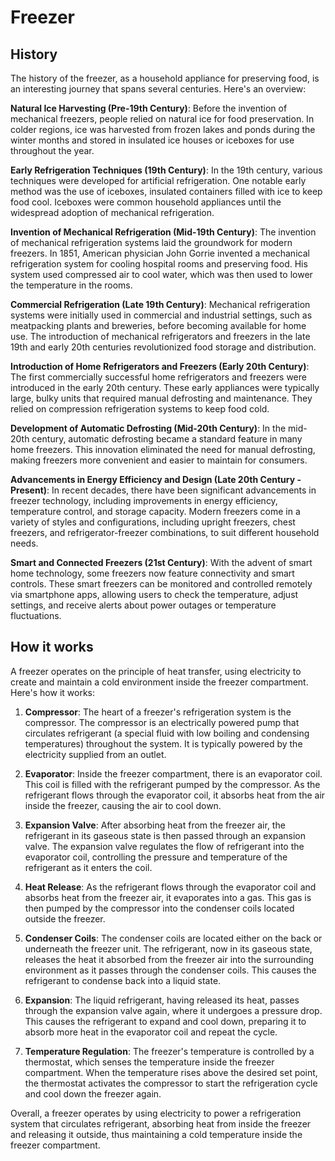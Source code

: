 

# Freezer

## History

The history of the freezer, as a household appliance for preserving food, is an interesting journey that spans several centuries. Here's an overview:

**Natural Ice Harvesting (Pre-19th Century)**: Before the invention of mechanical freezers, people relied on natural ice for food preservation. In colder regions, ice was harvested from frozen lakes and ponds during the winter months and stored in insulated ice houses or iceboxes for use throughout the year.

**Early Refrigeration Techniques (19th Century)**: In the 19th century, various techniques were developed for artificial refrigeration. One notable early method was the use of iceboxes, insulated containers filled with ice to keep food cool. Iceboxes were common household appliances until the widespread adoption of mechanical refrigeration.

**Invention of Mechanical Refrigeration (Mid-19th Century)**: The invention of mechanical refrigeration systems laid the groundwork for modern freezers. In 1851, American physician John Gorrie invented a mechanical refrigeration system for cooling hospital rooms and preserving food. His system used compressed air to cool water, which was then used to lower the temperature in the rooms.

**Commercial Refrigeration (Late 19th Century)**: Mechanical refrigeration systems were initially used in commercial and industrial settings, such as meatpacking plants and breweries, before becoming available for home use. The introduction of mechanical refrigerators and freezers in the late 19th and early 20th centuries revolutionized food storage and distribution.

**Introduction of Home Refrigerators and Freezers (Early 20th Century)**: The first commercially successful home refrigerators and freezers were introduced in the early 20th century. These early appliances were typically large, bulky units that required manual defrosting and maintenance. They relied on compression refrigeration systems to keep food cold.

**Development of Automatic Defrosting (Mid-20th Century)**: In the mid-20th century, automatic defrosting became a standard feature in many home freezers. This innovation eliminated the need for manual defrosting, making freezers more convenient and easier to maintain for consumers.

**Advancements in Energy Efficiency and Design (Late 20th Century - Present)**: In recent decades, there have been significant advancements in freezer technology, including improvements in energy efficiency, temperature control, and storage capacity. Modern freezers come in a variety of styles and configurations, including upright freezers, chest freezers, and refrigerator-freezer combinations, to suit different household needs.

**Smart and Connected Freezers (21st Century)**: With the advent of smart home technology, some freezers now feature connectivity and smart controls. These smart freezers can be monitored and controlled remotely via smartphone apps, allowing users to check the temperature, adjust settings, and receive alerts about power outages or temperature fluctuations.

## How it works

A freezer operates on the principle of heat transfer, using electricity to create and maintain a cold environment inside the freezer compartment. Here's how it works:

1. **Compressor**: The heart of a freezer's refrigeration system is the compressor. The compressor is an electrically powered pump that circulates refrigerant (a special fluid with low boiling and condensing temperatures) throughout the system. It is typically powered by the electricity supplied from an outlet.

2. **Evaporator**: Inside the freezer compartment, there is an evaporator coil. This coil is filled with the refrigerant pumped by the compressor. As the refrigerant flows through the evaporator coil, it absorbs heat from the air inside the freezer, causing the air to cool down.

3. **Expansion Valve**: After absorbing heat from the freezer air, the refrigerant in its gaseous state is then passed through an expansion valve. The expansion valve regulates the flow of refrigerant into the evaporator coil, controlling the pressure and temperature of the refrigerant as it enters the coil.

4. **Heat Release**: As the refrigerant flows through the evaporator coil and absorbs heat from the freezer air, it evaporates into a gas. This gas is then pumped by the compressor into the condenser coils located outside the freezer.

5. **Condenser Coils**: The condenser coils are located either on the back or underneath the freezer unit. The refrigerant, now in its gaseous state, releases the heat it absorbed from the freezer air into the surrounding environment as it passes through the condenser coils. This causes the refrigerant to condense back into a liquid state.

6. **Expansion**: The liquid refrigerant, having released its heat, passes through the expansion valve again, where it undergoes a pressure drop. This causes the refrigerant to expand and cool down, preparing it to absorb more heat in the evaporator coil and repeat the cycle.

7. **Temperature Regulation**: The freezer's temperature is controlled by a thermostat, which senses the temperature inside the freezer compartment. When the temperature rises above the desired set point, the thermostat activates the compressor to start the refrigeration cycle and cool down the freezer again.

Overall, a freezer operates by using electricity to power a refrigeration system that circulates refrigerant, absorbing heat from inside the freezer and releasing it outside, thus maintaining a cold temperature inside the freezer compartment.